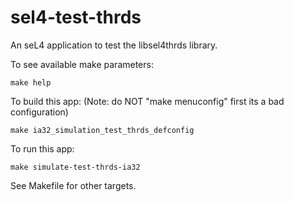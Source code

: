 # sel4-test-thrds

An seL4 application to test the libsel4thrds library.

To see available make parameters:
```
make help
```
To build this app:
(Note: do NOT "make menuconfig" first its a bad configuration)
```
make ia32_simulation_test_thrds_defconfig
```
To run this app:
```
make simulate-test-thrds-ia32
```
See Makefile for other targets.
